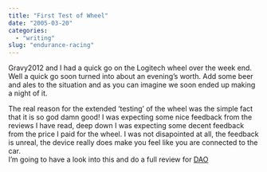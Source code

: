 ```yaml
---
title: "First Test of Wheel"
date: "2005-03-20"
categories: 
  - "writing"
slug: "endurance-racing"
---
```


Gravy2012 and I had a quick go on the Logitech wheel over the week end. Well a quick go soon turned into about an evening’s worth. Add some beer and ales to the situation and as you can imagine we soon ended up making a night of it.

The real reason for the extended ‘testing’ of the wheel was the simple fact that it is so god damn good! I was expecting some nice feedback from the reviews I have read, deep down I was expecting some decent feedback from the price I paid for the wheel. I was not disapointed at all, the feedback is unreal, the device really does make you feel like you are connected to the car.  
I’m going to have a look into this and do a full review for [DAO](https://www.dieasone.co.uk)
